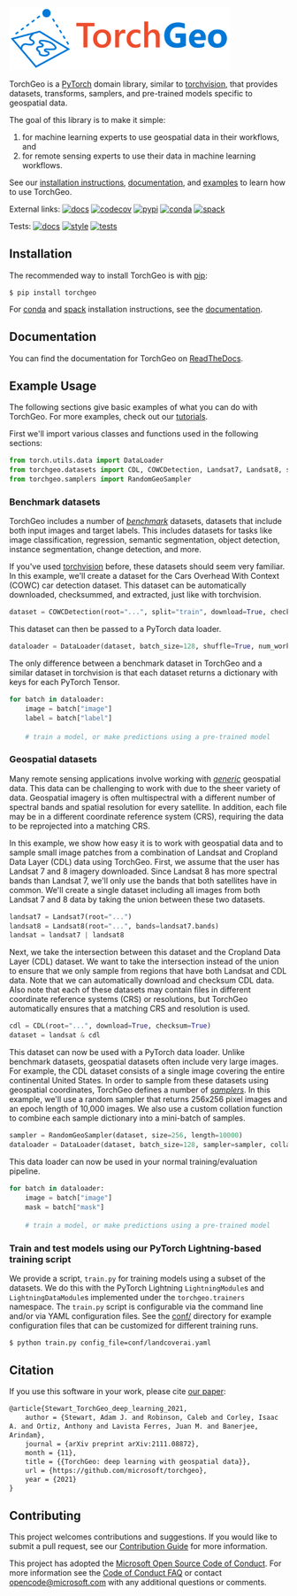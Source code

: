 <img src="https://raw.githubusercontent.com/microsoft/torchgeo/main/logo/logo-color.svg" width="400" alt="TorchGeo"/>

TorchGeo is a [PyTorch](https://pytorch.org/) domain library, similar to [torchvision](https://pytorch.org/vision), that provides datasets, transforms, samplers, and pre-trained models specific to geospatial data.

The goal of this library is to make it simple:

1. for machine learning experts to use geospatial data in their workflows, and
2. for remote sensing experts to use their data in machine learning workflows.

See our [installation instructions](#installation), [documentation](#documentation), and [examples](#example-usage) to learn how to use TorchGeo.

External links:
[![docs](https://readthedocs.org/projects/torchgeo/badge/?version=latest)](https://torchgeo.readthedocs.io/en/latest/?badge=latest)
[![codecov](https://codecov.io/gh/microsoft/torchgeo/branch/main/graph/badge.svg?token=oa3Z3PMVOg)](https://codecov.io/gh/microsoft/torchgeo)
[![pypi](https://badge.fury.io/py/torchgeo.svg)](https://pypi.org/project/torchgeo/)
[![conda](https://anaconda.org/conda-forge/torchgeo/badges/version.svg)](https://anaconda.org/conda-forge/torchgeo)
[![spack](https://img.shields.io/spack/v/py-torchgeo)](https://spack.readthedocs.io/en/latest/package_list.html#py-torchgeo)

Tests:
[![docs](https://github.com/microsoft/torchgeo/actions/workflows/docs.yaml/badge.svg)](https://github.com/microsoft/torchgeo/actions/workflows/docs.yaml)
[![style](https://github.com/microsoft/torchgeo/actions/workflows/style.yaml/badge.svg)](https://github.com/microsoft/torchgeo/actions/workflows/style.yaml)
[![tests](https://github.com/microsoft/torchgeo/actions/workflows/tests.yaml/badge.svg)](https://github.com/microsoft/torchgeo/actions/workflows/tests.yaml)

## Installation

The recommended way to install TorchGeo is with [pip](https://pip.pypa.io/):

```console
$ pip install torchgeo
```

For [conda](https://docs.conda.io/) and [spack](https://spack.io/) installation instructions, see the [documentation](https://torchgeo.readthedocs.io/en/latest/user/installation.html).

## Documentation

You can find the documentation for TorchGeo on [ReadTheDocs](https://torchgeo.readthedocs.io).

## Example Usage

The following sections give basic examples of what you can do with TorchGeo. For more examples, check out our [tutorials](https://torchgeo.readthedocs.io/en/latest/tutorials/getting_started.html).

First we'll import various classes and functions used in the following sections:

```python
from torch.utils.data import DataLoader
from torchgeo.datasets import CDL, COWCDetection, Landsat7, Landsat8, stack_samples
from torchgeo.samplers import RandomGeoSampler
```

### Benchmark datasets

TorchGeo includes a number of [*benchmark*](https://torchgeo.readthedocs.io/en/latest/api/datasets.html#non-geospatial-datasets) datasets, datasets that include both input images and target labels. This includes datasets for tasks like image classification, regression, semantic segmentation, object detection, instance segmentation, change detection, and more.

If you've used [torchvision](https://pytorch.org/vision) before, these datasets should seem very familiar. In this example, we'll create a dataset for the Cars Overhead With Context (COWC) car detection dataset. This dataset can be automatically downloaded, checksummed, and extracted, just like with torchvision.

```python
dataset = COWCDetection(root="...", split="train", download=True, checksum=True)
```

This dataset can then be passed to a PyTorch data loader.

```python
dataloader = DataLoader(dataset, batch_size=128, shuffle=True, num_workers=4)
```

The only difference between a benchmark dataset in TorchGeo and a similar dataset in torchvision is that each dataset returns a dictionary with keys for each PyTorch Tensor.

```python
for batch in dataloader:
    image = batch["image"]
    label = batch["label"]

    # train a model, or make predictions using a pre-trained model
```

### Geospatial datasets

Many remote sensing applications involve working with [*generic*](https://torchgeo.readthedocs.io/en/latest/api/datasets.html#geospatial-datasets) geospatial data. This data can be challenging to work with due to the sheer variety of data. Geospatial imagery is often multispectral with a different number of spectral bands and spatial resolution for every satellite. In addition, each file may be in a different coordinate reference system (CRS), requiring the data to be reprojected into a matching CRS.

In this example, we show how easy it is to work with geospatial data and to sample small image patches from a combination of Landsat and Cropland Data Layer (CDL) data using TorchGeo. First, we assume that the user has Landsat 7 and 8 imagery downloaded. Since Landsat 8 has more spectral bands than Landsat 7, we'll only use the bands that both satellites have in common. We'll create a single dataset including all images from both Landsat 7 and 8 data by taking the union between these two datasets.

```python
landsat7 = Landsat7(root="...")
landsat8 = Landsat8(root="...", bands=landsat7.bands)
landsat = landsat7 | landsat8
```

Next, we take the intersection between this dataset and the Cropland Data Layer (CDL) dataset. We want to take the intersection instead of the union to ensure that we only sample from regions that have both Landsat and CDL data. Note that we can automatically download and checksum CDL data. Also note that each of these datasets may contain files in different coordinate reference systems (CRS) or resolutions, but TorchGeo automatically ensures that a matching CRS and resolution is used.

```python
cdl = CDL(root="...", download=True, checksum=True)
dataset = landsat & cdl
```

This dataset can now be used with a PyTorch data loader. Unlike benchmark datasets, geospatial datasets often include very large images. For example, the CDL dataset consists of a single image covering the entire continental United States. In order to sample from these datasets using geospatial coordinates, TorchGeo defines a number of [*samplers*](https://torchgeo.readthedocs.io/en/latest/api/samplers.html). In this example, we'll use a random sampler that returns 256x256 pixel images and an epoch length of 10,000 images. We also use a custom collation function to combine each sample dictionary into a mini-batch of samples.

```python
sampler = RandomGeoSampler(dataset, size=256, length=10000)
dataloader = DataLoader(dataset, batch_size=128, sampler=sampler, collate_fn=stack_samples)
```

This data loader can now be used in your normal training/evaluation pipeline.

```python
for batch in dataloader:
    image = batch["image"]
    mask = batch["mask"]

    # train a model, or make predictions using a pre-trained model
```

### Train and test models using our PyTorch Lightning-based training script

We provide a script, `train.py` for training models using a subset of the datasets. We do this with the PyTorch Lightning `LightningModule`s and `LightningDataModule`s implemented under the `torchgeo.trainers` namespace.
The `train.py` script is configurable via the command line and/or via YAML configuration files. See the [conf/](conf/) directory for example configuration files that can be customized for different training runs.

```console
$ python train.py config_file=conf/landcoverai.yaml
```

## Citation

If you use this software in your work, please cite [our paper](https://arxiv.org/abs/2111.08872):
```
@article{Stewart_TorchGeo_deep_learning_2021,
    author = {Stewart, Adam J. and Robinson, Caleb and Corley, Isaac A. and Ortiz, Anthony and Lavista Ferres, Juan M. and Banerjee, Arindam},
    journal = {arXiv preprint arXiv:2111.08872},
    month = {11},
    title = {{TorchGeo: deep learning with geospatial data}},
    url = {https://github.com/microsoft/torchgeo},
    year = {2021}
}
```

## Contributing

This project welcomes contributions and suggestions. If you would like to submit a pull request, see our [Contribution Guide](https://torchgeo.readthedocs.io/en/latest/user/contributing.html) for more information.

This project has adopted the [Microsoft Open Source Code of Conduct](https://opensource.microsoft.com/codeofconduct/).
For more information see the [Code of Conduct FAQ](https://opensource.microsoft.com/codeofconduct/faq/) or
contact [opencode@microsoft.com](mailto:opencode@microsoft.com) with any additional questions or comments.
